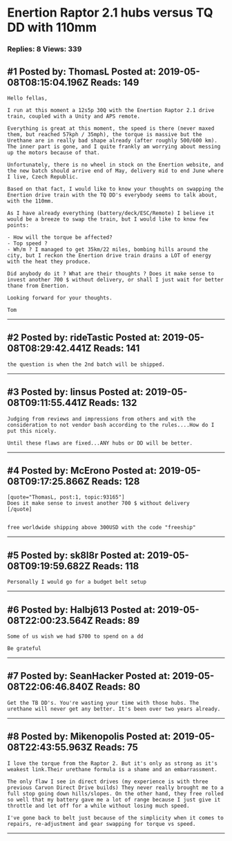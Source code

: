 # Enertion Raptor 2.1 hubs versus TQ DD with 110mm

### Replies: 8 Views: 339

## \#1 Posted by: ThomasL Posted at: 2019-05-08T08:15:04.196Z Reads: 149

```
Hello fellas,

I run at this moment a 12s5p 30Q with the Enertion Raptor 2.1 drive train, coupled with a Unity and APS remote.

Everything is great at this moment, the speed is there (never maxed them, but reached 57kph / 35mph), the torque is massive but the Urethane are in really bad shape already (after roughly 500/600 km). The inner part is gone, and I quite frankly am worrying about messing up the motors because of that.

Unfortunately, there is no wheel in stock on the Enertion website, and the new batch should arrive end of May, delivery mid to end June where I live, Czech Republic.

Based on that fact, I would like to know your thoughts on swapping the Enertion drive train with the TQ DD's everybody seems to talk about, with the 110mm.

As I have already everything (battery/deck/ESC/Remote) I believe it would be a breeze to swap the train, but I would like to know few points:

- How will the torque be affected?
- Top speed ?
- Wh/m ? I managed to get 35km/22 miles, bombing hills around the city, but I reckon the Enertion drive train drains a LOT of energy with the heat they produce.

Did anybody do it ? What are their thoughts ? Does it make sense to invest another 700 $ without delivery, or shall I just wait for better thane from Enertion.

Looking forward for your thoughts.

Tom
```

---
## \#2 Posted by: rideTastic Posted at: 2019-05-08T08:29:42.441Z Reads: 141

```
the question is when the 2nd batch will be shipped.
```

---
## \#3 Posted by: linsus Posted at: 2019-05-08T09:11:55.441Z Reads: 132

```
Judging from reviews and impressions from others and with the consideration to not vendor bash according to the rules....How do I put this nicely. 

Until these flaws are fixed...ANY hubs or DD will be better.
```

---
## \#4 Posted by: McErono Posted at: 2019-05-08T09:17:25.866Z Reads: 128

```
[quote="ThomasL, post:1, topic:93165"]
Does it make sense to invest another 700 $ without delivery
[/quote]


free worldwide shipping above 300USD with the code "freeship"
```

---
## \#5 Posted by: sk8l8r Posted at: 2019-05-08T09:19:59.682Z Reads: 118

```
Personally I would go for a budget belt setup
```

---
## \#6 Posted by: Halbj613 Posted at: 2019-05-08T22:00:23.564Z Reads: 89

```
Some of us wish we had $700 to spend on a dd

Be grateful
```

---
## \#7 Posted by: SeanHacker Posted at: 2019-05-08T22:06:46.840Z Reads: 80

```
Get the TB DD's. You're wasting your time with those hubs. The urethane will never get any better. It's been over two years already.
```

---
## \#8 Posted by: Mikenopolis Posted at: 2019-05-08T22:43:55.963Z Reads: 75

```
I love the torque from the Raptor 2. But it's only as strong as it's weakest link.Their urethane formula is a shame and an embarrassment. 

The only flaw I see in direct drives (my experience is with three previous Carvon Direct Drive builds) They never really brought me to a full stop going down hills/slopes. On the other hand, they free rolled so well that my battery gave me a lot of range because I just give it throttle and let off for a while without losing much speed.

I've gone back to belt just because of the simplicity when it comes to repairs, re-adjustment and gear swapping for torque vs speed.
```

---
